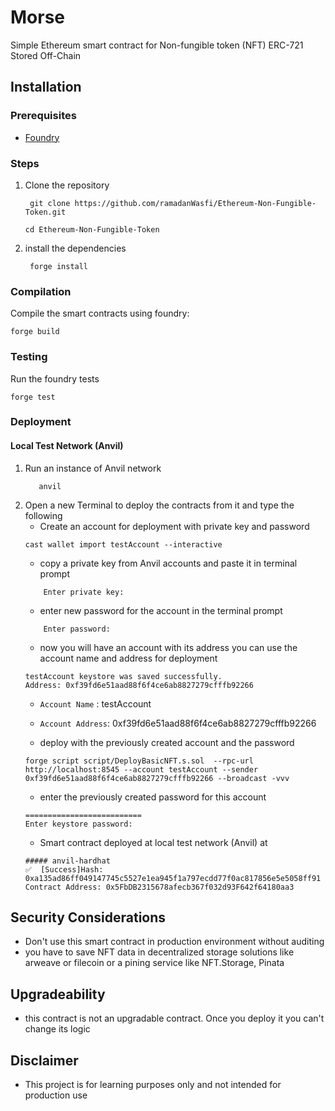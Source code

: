 # Morse
Simple Ethereum smart contract for Non-fungible token (NFT) ERC-721 Stored Off-Chain 


## Installation

### Prerequisites
   - [Foundry](https://book.getfoundry.sh/getting-started/installation.html)

### Steps
1. Clone the repository 
   ```shell
    git clone https://github.com/ramadanWasfi/Ethereum-Non-Fungible-Token.git
   ``` 
   ``` shell
   cd Ethereum-Non-Fungible-Token
   ```

2. install the dependencies 
   ```shell
    forge install
   ``` 

### Compilation
Compile the smart contracts using foundry:
```shell
forge build
``` 

### Testing
Run the foundry tests
```shell
forge test
```

### Deployment
#### Local Test Network (Anvil)
1. Run an instance of Anvil network
   ```shell
      anvil
    ```
2. Open a new Terminal to deploy the contracts from it and type the following 
   - Create an account for deployment with private key and password
   ```shell
   cast wallet import testAccount --interactive
   ```
   - copy a private key from Anvil accounts and paste it in terminal prompt
   ``` shel
       Enter private key:
   ```
   - enter new password for the account in the terminal prompt
   ``` shel
       Enter password:
   ```
   - now you will have an account with its address you can use the account name and address for deployment
   ``` shell
   testAccount keystore was saved successfully. 
   Address: 0xf39fd6e51aad88f6f4ce6ab8827279cfffb92266
   ```
   - `Account Name` : testAccount
   - `Account Address`: 0xf39fd6e51aad88f6f4ce6ab8827279cfffb92266
   
   - deploy with the previously created account and the password
    ``` shell
    forge script script/DeployBasicNFT.s.sol  --rpc-url http://localhost:8545 --account testAccount --sender 0xf39fd6e51aad88f6f4ce6ab8827279cfffb92266 --broadcast -vvv
   ```
   - enter the previously created password for this account
   ```shell
   ==========================
   Enter keystore password:
   ```
   - Smart contract deployed at local test network (Anvil) at 
   ```shell
   ##### anvil-hardhat
   ✅  [Success]Hash: 0xa135ad86ff049147745c5527e1ea945f1a797ecdd77f0ac817856e5e5058ff91
   Contract Address: 0x5FbDB2315678afecb367f032d93F642f64180aa3
   ```
## Security Considerations
- Don't use this smart contract in production environment without auditing
- you have to save NFT data in decentralized storage solutions like arweave or filecoin or a pining service like NFT.Storage, Pinata 

## Upgradeability
- this contract is not an upgradable contract. Once you deploy it you can't change its logic

## Disclaimer
- This project is for learning purposes only and not intended for production use



